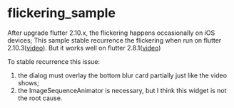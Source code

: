 # flickering_sample

After upgrade flutter 2.10.x, the flickering happens occasionally on iOS devices;
This sample stable recurrence the flickering when run on flutter 2.10.3([video](videos/RPReplay_Final1650350856.MP4)). 
But it works well on flutter 2.8.1([video](videos/RPReplay_Final1650352491.MP4))

To stable recurrence this issue: 
  1. the dialog must overlay the bottom blur card partially just like the video shows; 
  2. the ImageSequenceAnimator is necessary, but I think this widget is not the root cause.
